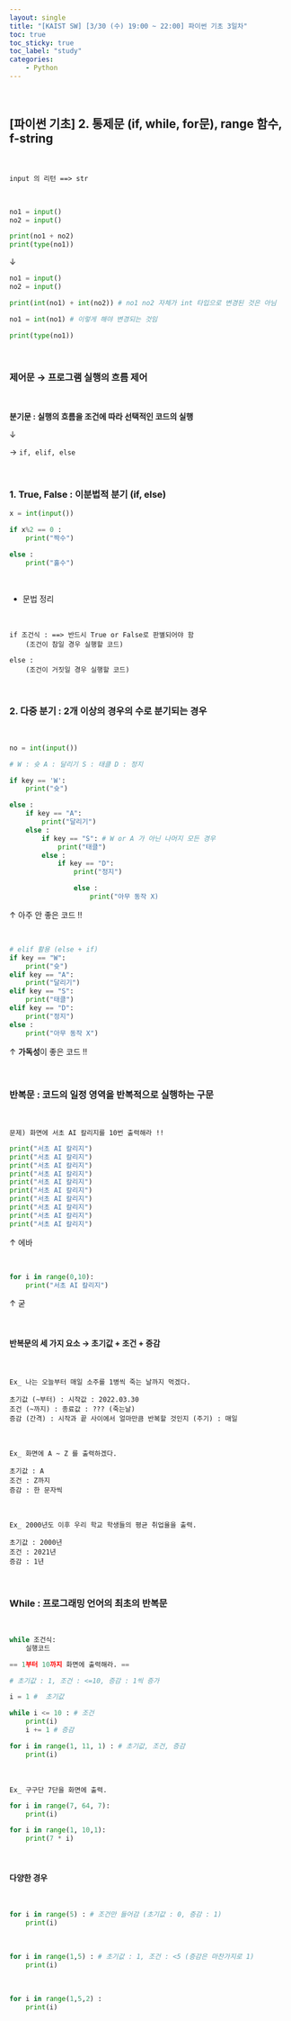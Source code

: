 ```yaml
---
layout: single
title: "[KAIST SW] [3/30 (수) 19:00 ~ 22:00] 파이썬 기초 3일차"
toc: true
toc_sticky: true
toc_label: "study"
categories:
    - Python
---
```


<br>

## [파이썬 기초] 2. 통제문 (if, while, for문), range 함수, f-string

<br>

```
input 의 리턴 ==> str 
```

<br>

```py
no1 = input() 
no2 = input()

print(no1 + no2)
print(type(no1))
```

&darr;

```py
no1 = input() 
no2 = input()

print(int(no1) + int(no2)) # no1 no2 자체가 int 타입으로 변경된 것은 아님

no1 = int(no1) # 이렇게 해야 변경되는 것임

print(type(no1))
```

<br>

### 제어문 &rarr; 프로그램 실행의 흐름 제어

<br>

**분기문 : 실행의 흐름을 조건에 따라 선택적인 코드의 실행**

&darr;

&rarr; `if, elif, else`

<br>

### 1. True, False : 이분법적 분기 (if, else)

```py
x = int(input())

if x%2 == 0 :
    print("짝수")

else :
    print("홀수")
```

<br>

- 문법 정리

<br>

```
if 조건식 : ==> 반드시 True or False로 판별되어야 함
    (조건이 참일 경우 실행할 코드)

else :
    (조건이 거짓일 경우 실행할 코드)
```

<br>

### 2. 다중 분기 : 2개 이상의 경우의 수로 분기되는 경우

<br>

```py
no = int(input())

# W : 슛 A : 달리기 S : 태클 D : 정지

if key == 'W':
    print("슛")

else :
    if key == "A":
        print("달리기")
    else :
        if key == "S": # W or A 가 아닌 나머지 모든 경우
            print("태클")
        else : 
            if key == "D":
                print("정지")

                else :
                    print("아무 동작 X)
```

&uarr; 아주 안 좋은 코드 !!

<br>

```py
# elif 활용 (else + if) 
if key == "W":
    print("슛")
elif key == "A":
    print("달리기")
elif key == "S":
    print("태클")
elif key == "D":
    print("정지")
else : 
    print("아무 동작 X")
```
&uarr; **가독성**이 좋은 코드 !! 

<br>

### 반복문 : 코드의 일정 영역을 반복적으로 실행하는 구문

<br>

```
문제) 화면에 서초 AI 칼리지를 10번 출력해라 !!
```
```py
print("서초 AI 칼리지")
print("서초 AI 칼리지")
print("서초 AI 칼리지")
print("서초 AI 칼리지")
print("서초 AI 칼리지")
print("서초 AI 칼리지")
print("서초 AI 칼리지")
print("서초 AI 칼리지")
print("서초 AI 칼리지")
print("서초 AI 칼리지")
```

&uarr; 에바

<br>

```py
for i in range(0,10):
    print("서초 AI 칼리지")
```

&uarr; 굳

<br>

#### 반복문의 세 가지 요소 &rarr; 초기값 + 조건 + 증감

<br>

```
Ex_ 나는 오늘부터 매일 소주를 1병씩 죽는 날까지 먹겠다. 
```
```
초기값 (~부터) : 시작값 : 2022.03.30
조건 (~까지) : 종료값 : ??? (죽는날)
증감 (간격) : 시작과 끝 사이에서 얼마만큼 반복할 것인지 (주기) : 매일
```

<br>

```
Ex_ 화면에 A ~ Z 를 출력하겠다.
```
```
초기값 : A
조건 : Z까지
증감 : 한 문자씩
```

<br>

```
Ex_ 2000년도 이후 우리 학교 학생들의 평균 취업율을 출력.
```
```
초기값 : 2000년
조건 : 2021년
증감 : 1년
```

<br>

### While : 프로그래밍 언어의 최초의 반복문

<br>

```py
while 조건식:
    실행코드

== 1부터 10까지 화면에 출력해라. ==

# 초기값 : 1, 조건 : <=10, 증감 : 1씩 증가

i = 1 #  초기값

while i <= 10 : # 조건
    print(i)
    i += 1 # 증감
```
```py
for i in range(1, 11, 1) : # 초기값, 조건, 증감
    print(i)
```

<br>

```
Ex_ 구구단 7단을 화면에 출력.
```
```py
for i in range(7, 64, 7):
    print(i)
```
```py
for i in range(1, 10,1):
    print(7 * i)
```

<br>

#### 다양한 경우

<br>

```py
for i in range(5) : # 조건만 들어감 (초기값 : 0, 증감 : 1)
    print(i)
```

<br>

```py
for i in range(1,5) : # 초기값 : 1, 조건 : <5 (증감은 마찬가지로 1)
    print(i)
```

<br>

```py
for i in range(1,5,2) :
    print(i)
```

